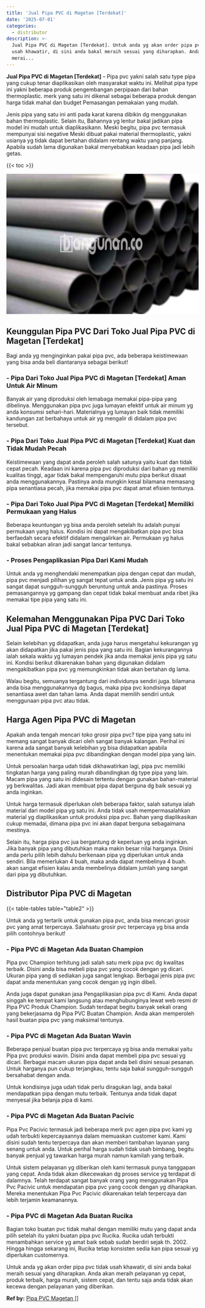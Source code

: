 ```yaml
---
title: 'Jual Pipa PVC di Magetan [Terdekat]'
date: '2025-07-01'
categories:
  - distributor
description: >-
  Jual Pipa PVC di Magetan [Terdekat]. Untuk anda yg akan order pipa pvc tidak
  usah khawatir, di sini anda bakal meraih sesuai yang diharapkan. Anda akan
  merai...
---
```


**Jual Pipa PVC di Magetan \[Terdekat\]** – Pipa pvc yakni salah satu type pipa yang cukup tenar diaplikasikan oleh masyarakat waktu ini. Melihat pipa type ini yakni beberapa produk pengembangan perpipaan dari bahan thermoplastic. merk yang satu ini dikenal sebagai beberapa produk dengan harga tidak mahal dan budget Pemasangan pemakaian yang mudah.

Jenis pipa yang satu ini anti pada karat karena dibikin dg menggunakan bahan thermoplastic. Selain itu, Bahannya yg lentur bakal jadikan pipa model ini mudah untuk diaplikasikann. Meski begitu, pipa pvc termasuk mempunyai sisi negative Meski dibuat pakai material thermoplastic, yakni usianya yg tidak dapat bertahan didalam rentang waktu yang panjang. Apabila sudah lama digunakan bakal menyebabkan keadaan pipa jadi lebih getas.

{{< toc >}}

![Jual Pipa PVC di Magetan [Terdekat]](/images/jaul-pipa-pvc-39.png)

## Keunggulan Pipa PVC Dari Toko Jual Pipa PVC di Magetan \[Terdekat\]

Bagi anda yg menginginkan pakai pipa pvc, ada beberapa keistimewaan yang bisa anda beli diantaranya sebagai berikut!

### \- Pipa Dari Toko Jual Pipa PVC di Magetan \[Terdekat\] Aman Untuk Air Minum

Banyak air yang diproduksi oleh lemabaga memakai pipa-pipa yang dibelinya. Menggunakan pipa pvc juga lumayan efektif untuk air minum yg anda konsumsi sehari-hari. Materialnya yg lumayan baik tidak memiliki kandungan zat berbahaya untuk air yg mengalir di didalam pipa pvc tersebut.

### \- Pipa Dari Toko Jual Pipa PVC di Magetan \[Terdekat\] Kuat dan Tidak Mudah Pecah

Keistimewaan yang dapat anda peroleh salah satunya yaitu kuat dan tidak cepat pecah. Keadaan ini karena pipa pvc diproduksi dari bahan yg memiliki kualitas tinggi, agar tidak bakal mempengaruhi mutu pipa berikut disaat anda menggunakannya. Pastinya anda mungkin kesal bilamana memasang pipa senantiasa pecah, jika memakai pipa pvc dapat amat efisien tentunya.

### \- Pipa Dari Toko Jual Pipa PVC di Magetan \[Terdekat\] Memiliki Permukaan yang Halus

Beberapa keuntungan yg bisa anda peroleh setelah itu adalah punyai permukaan yang halus. Kondisi ini dapat mengakibatkan pipa pvc bisa berfaedah secara efektif didalam mengalirkan air. Permukaan yg halus bakal sebabkan aliran jadi sangat lancar tentunya.

### \- Proses Pengaplikasian Pipa Dari Kami Mudah

Untuk anda yg menghendaki menempatkan pipa dengan cepat dan mudah, pipa pvc menjadi pilihan yg sangat tepat untuk anda. Jenis pipa yg satu ini sangat dapat sungguh-sungguh beruntung untuk anda pastinya. Proses pemasangannya yg gampang dan cepat tidak bakal membuat anda ribet jika memakai tipe pipa yang satu ini.

## Kelemahan Menggunakan Pipa PVC Dari Toko Jual Pipa PVC di Magetan \[Terdekat\]

Selain kelebihan yg didapatkan, anda juga harus mengetahui kekurangan yg akan didapatkan jika pakai jenis pipa yang satu ini. Bagian kekurangannya ialah sekala waktu yg lumayan pendek jika anda memakai jenis pipa yg satu ini. Kondisi berikut dikarenakan bahan yang digunakan didalam mengakibatkan pipa pvc yg memungkinkan tidak akan bertahan dg lama.

Walau begitu, semuanya tergantung dari individunya sendiri juga. bilamana anda bisa menggunakannya dg bagus, maka pipa pvc kondisinya dapat senantiasa awet dan tahan lama. Anda dapat memilih sendiri untuk menggunaan pipa pvc atau tidak.

## Harga Agen Pipa PVC di Magetan

Apakah anda tengah mencari toko grosir pipa pvc? tipe pipa yang satu ini memang sangat banyak dicari oleh sangat banyak kalangan. Perihal ini karena ada sangat banyak kelebihan yg bisa didapatkan apabila menentukan memakai pipa pvc dibandingkan dengan model pipa yang lain.

Untuk persoalan harga udah tidak dikhawatirkan lagi, pipa pvc memiliki tingkatan harga yang paling murah dibandingkan dg type pipa yang lain. Macam pipa yang satu ini didesain tertentu dengan gunakan bahan-material yg berkwalitas. Jadi akan membuat pipa dapat berguna dg baik sesuai yg anda inginkan.

Untuk harga termasuk diperlukan oleh beberapa faktor, salah satunya ialah material dari model pipa yg satu ini. Anda tidak usah mempermasalahkan material yg diaplikasikan untuk produksi pipa pvc. Bahan yang diaplikasikan cukup memadai, dimana pipa pvc ini akan dapat berguna sebagaimana mestinya.

Selain itu, harga pipa pvc jua bergantung dr keperluan yg anda inginkan. Jika banyak pipa yang dibutuhkan maka makin besar nilai harganya. Disini anda perlu pilih lebih dahulu berkenaan pipa yg diperlukan untuk anda sendiri. Bila memerlukan 4 buah, maka anda dapat membelinya 4 buah. akan sangat efisien kalau anda membelinya didalam jumlah yang sangat dari pipa yg dibutuhkan.

## Distributor Pipa PVC di Magetan

{{< table-tables table="table2" >}}

Untuk anda yg tertarik untuk gunakan pipa pvc, anda bisa mencari grosir pvc yang amat terpercaya. Salahsatu grosir pvc terpercaya yg bisa anda pilih contohnya berikut!

### \- Pipa PVC di Magetan Ada Buatan Champion

Pipa pvc Champion terhitung jadi salah satu merk pipa pvc dg kwalitas terbaik. Disini anda bisa mebeli pipa pvc yang cocok dengan yg dicari. Ukuran pipa yang di sediakan juga sangat lengkap. Berbagai jenis pipa pvc dapat anda menentukan yang cocok dengan yg ingin dibeli.

Anda juga dapat gunakan jasa Pengaplikasian pipa pvc di Kami. Anda dapat singgah ke tempat kami langsung atau menghubunginya lewat web resmi dr Pipa PVC Produk Champion. Sudah terdapat begitu banyak sekali orang yang bekerjasama dg Pipa PVC Buatan Champion. Anda akan memperoleh hasil buatan pipa pvc yang maksimal tentunya.

### \- Pipa PVC di Magetan Ada Buatan Wavin

Beberapa penjual buatan pipa pvc terpercaya yg bisa anda memakai yaitu Pipa pvc produksi wavin. Disini anda dapat membeli pipa pvc sesuai yg dicari. Berbagai macam ukuran pipa dapat anda beli disini sesuai pesanan. Untuk harganya pun cukup terjangkau, tentu saja bakal sungguh-sungguh bersahabat dengan anda.

Untuk kondisinya juga udah tidak perlu diragukan lagi, anda bakal mendapatkan pipa dengan mutu terbaik. Tentunya anda tidak dapat menyesal jika belanja pipa di kami.

### \- Pipa PVC di Magetan Ada Buatan Pacivic

Pipa Pvc Pacivic termasuk jadi beberapa merk pvc agen pipa pvc kami yg udah terbukti kepercayaannya dalam memuaskan customer kami. Kami disini sudah tentu terpercaya dan akan memberi tambahan layanan yang senang untuk anda. Untuk perihal harga sudah tidak usah bimbang, begitu banyak penjual yg tawarkan harga murah namun kamilah yang terbaik.

Untuk sistem pelayanan yg diberikan oleh kami termasuk punya tanggapan yang cepat. Anda tidak akan dikecewakan dg proses service yg terdapat di dalamnya. Telah terdapat sangat banyak orang yang menggunakan Pipa Pvc Pacivic untuk mendapatan pipa pvc yang cocok dengan yg diharapkan. Mereka menentukan Pipa Pvc Pacivic dikarenakan telah terpercaya dan lebih terjamin keamanannya.

### \- Pipa PVC di Magetan Ada Buatan Rucika

Bagian toko buatan pvc tidak mahal dengan memiliki mutu yang dapat anda pilih setelah itu yakni buatan pipa pvc Rucika. Rucika udah terbukti menambahkan service yg amat baik sebab sudah berdiri sejak th. 2002. Hingga hingga sekarang ini, Rucika tetap konsisten sedia kan pipa sesuai yg diperlukan customernya.

Untuk anda yg akan order pipa pvc tidak usah khawatir, di sini anda bakal meraih sesuai yang diharapkan. Anda akan meraih pelayanan yg cepat, produk terbaik, harga murah, sistem cepat, dan tentu saja anda tidak akan kecewa dengan pelayanan yang diberikan.

**Ref by:** [Pipa PVC Magetan []](https://id.wikipedia.org/wiki/Pipa)

